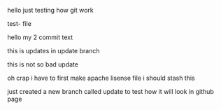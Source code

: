 hello just testing how git work

test- file

hello my 2 commit text

this is updates in update branch

this is not so bad update

oh crap i have to first make apache lisense file i should stash this

just created a new branch called update to test how it will look in github page

